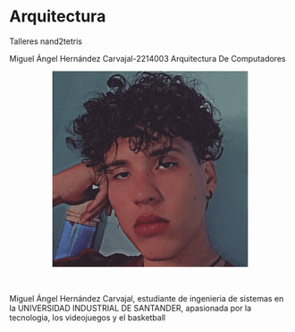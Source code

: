# Arquitectura
Talleres nand2tetris

Miguel Ángel Hernández Carvajal-2214003
Arquitectura De Computadores

<p align="center">
  <img src="MIGUEL.jpeg" alt="Miguel"/>
</p>
</br>

Miguel Ángel Hernández Carvajal, estudiante de ingenieria de sistemas
en la UNIVERSIDAD INDUSTRIAL DE SANTANDER, apasionada por la tecnologia,
los videojuegos y el basketball
